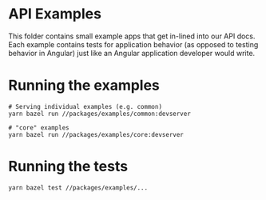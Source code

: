 # API Examples

This folder contains small example apps that get in-lined into our API docs.
Each example contains tests for application behavior (as opposed to testing behavior in Angular) just like an Angular application developer would write.

# Running the examples

```
# Serving individual examples (e.g. common)
yarn bazel run //packages/examples/common:devserver

# "core" examples
yarn bazel run //packages/examples/core:devserver
```

# Running the tests

```
yarn bazel test //packages/examples/...
```